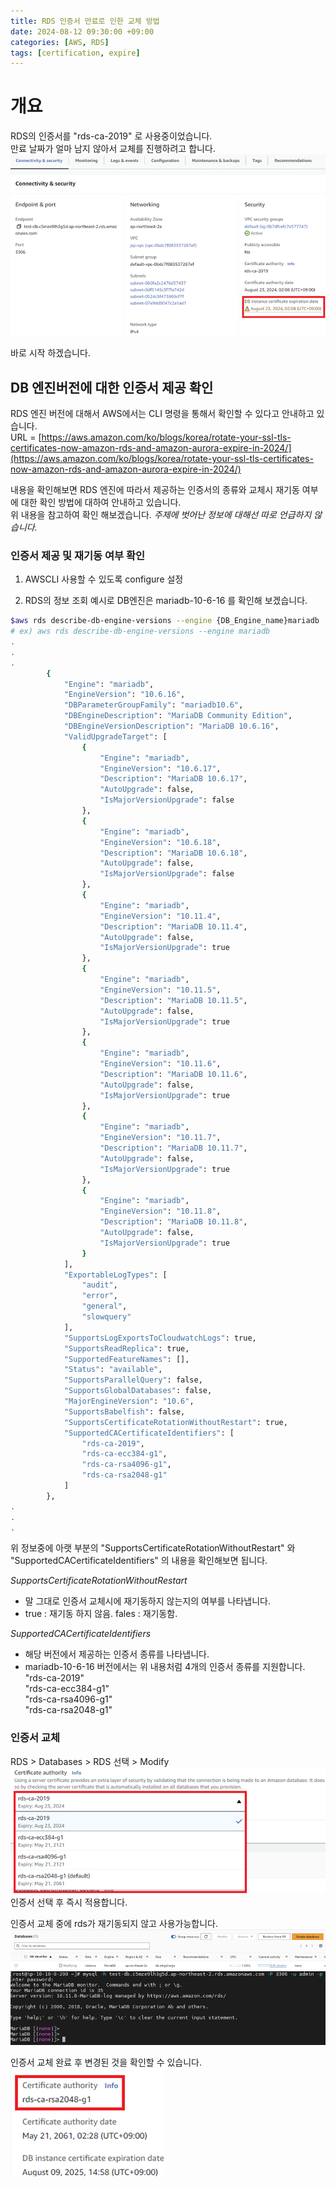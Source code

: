 ```yaml
---
title: RDS 인증서 만료로 인한 교체 방법
date: 2024-08-12 09:30:00 +09:00
categories: [AWS, RDS]
tags: [certification, expire]
---
```


# 개요

RDS의 인증서를 "rds-ca-2019" 로 사용중이었습니다.  
만료 날짜가 얼마 남지 않아서 교체를 진행하려고 합니다.  
![certification_expire](../assets/img/posts_img/rds_cerfitication_expire/rds_certification_expire.png)

바로 시작 하겠습니다.

## DB 엔진버전에 대한 인증서 제공 확인

RDS 엔진 버전에 대해서 AWS에서는 CLI 명령을 통해서 확인할 수 있다고 안내하고 있습니다.  
URL = [https://aws.amazon.com/ko/blogs/korea/rotate-your-ssl-tls-certificates-now-amazon-rds-and-amazon-aurora-expire-in-2024/](https://aws.amazon.com/ko/blogs/korea/rotate-your-ssl-tls-certificates-now-amazon-rds-and-amazon-aurora-expire-in-2024/)

내용을 확인해보면 RDS 엔진에 따라서 제공하는 인증서의 종류와 교체시 재기동 여부에 대한 확인 방법에 대하여 안내하고 있습니다.  
위 내용을 참고하여 확인 해보겠습니다.
_주제에 벗어난 정보에 대해선 따로 언급하지 않습니다._

### 인증서 제공 및 재기동 여부 확인

1. AWSCLI 사용할 수 있도록 configure 설정

2. RDS의 정보 조회
   예시로 DB엔진은 mariadb-10-6-16 를 확인해 보겠습니다.

```bash
$aws rds describe-db-engine-versions --engine {DB_Engine_name}mariadb
# ex) aws rds describe-db-engine-versions --engine mariadb
.
.
.
        {
            "Engine": "mariadb",
            "EngineVersion": "10.6.16",
            "DBParameterGroupFamily": "mariadb10.6",
            "DBEngineDescription": "MariaDB Community Edition",
            "DBEngineVersionDescription": "MariaDB 10.6.16",
            "ValidUpgradeTarget": [
                {
                    "Engine": "mariadb",
                    "EngineVersion": "10.6.17",
                    "Description": "MariaDB 10.6.17",
                    "AutoUpgrade": false,
                    "IsMajorVersionUpgrade": false
                },
                {
                    "Engine": "mariadb",
                    "EngineVersion": "10.6.18",
                    "Description": "MariaDB 10.6.18",
                    "AutoUpgrade": false,
                    "IsMajorVersionUpgrade": false
                },
                {
                    "Engine": "mariadb",
                    "EngineVersion": "10.11.4",
                    "Description": "MariaDB 10.11.4",
                    "AutoUpgrade": false,
                    "IsMajorVersionUpgrade": true
                },
                {
                    "Engine": "mariadb",
                    "EngineVersion": "10.11.5",
                    "Description": "MariaDB 10.11.5",
                    "AutoUpgrade": false,
                    "IsMajorVersionUpgrade": true
                },
                {
                    "Engine": "mariadb",
                    "EngineVersion": "10.11.6",
                    "Description": "MariaDB 10.11.6",
                    "AutoUpgrade": false,
                    "IsMajorVersionUpgrade": true
                },
                {
                    "Engine": "mariadb",
                    "EngineVersion": "10.11.7",
                    "Description": "MariaDB 10.11.7",
                    "AutoUpgrade": false,
                    "IsMajorVersionUpgrade": true
                },
                {
                    "Engine": "mariadb",
                    "EngineVersion": "10.11.8",
                    "Description": "MariaDB 10.11.8",
                    "AutoUpgrade": false,
                    "IsMajorVersionUpgrade": true
                }
            ],
            "ExportableLogTypes": [
                "audit",
                "error",
                "general",
                "slowquery"
            ],
            "SupportsLogExportsToCloudwatchLogs": true,
            "SupportsReadReplica": true,
            "SupportedFeatureNames": [],
            "Status": "available",
            "SupportsParallelQuery": false,
            "SupportsGlobalDatabases": false,
            "MajorEngineVersion": "10.6",
            "SupportsBabelfish": false,
            "SupportsCertificateRotationWithoutRestart": true,
            "SupportedCACertificateIdentifiers": [
                "rds-ca-2019",
                "rds-ca-ecc384-g1",
                "rds-ca-rsa4096-g1",
                "rds-ca-rsa2048-g1"
            ]
        },
.
.
.
```

위 정보중에 아랫 부분의 "SupportsCertificateRotationWithoutRestart" 와 "SupportedCACertificateIdentifiers" 의 내용을 확인해보면 됩니다.

_SupportsCertificateRotationWithoutRestart_

- 말 그대로 인증서 교체시에 재기동하지 않는지의 여부를 나타냅니다.
- true : 재기동 하지 않음.
  fales : 재기동함.

_SupportedCACertificateIdentifiers_

- 해당 버전에서 제공하는 인증서 종류를 나타냅니다.
- mariadb-10-6-16 버전에서는 위 내용처럼 4개의 인증서 종류를 지원합니다.
  "rds-ca-2019"  
  "rds-ca-ecc384-g1"  
  "rds-ca-rsa4096-g1"  
  "rds-ca-rsa2048-g1"

### 인증서 교체

RDS > Databases > RDS 선택 > Modify  
![change_certification](../assets/img/posts_img/rds_cerfitication_expire/rds_certification_change.png)
인증서 선택 후 즉시 적용합니다.

인증서 교체 중에 rds가 재기동되지 않고 사용가능합니다.
![change_certification_2](../assets/img/posts_img/rds_cerfitication_expire/rds_certification_change-2.png)  
![change_certification_3](../assets/img/posts_img/rds_cerfitication_expire/rds_certification_change-3.png)

인증서 교체 완료 후 변경된 것을 확인할 수 있습니다.  
![rds_certification](../assets/img/posts_img/rds_cerfitication_expire/rds_certification.png)
